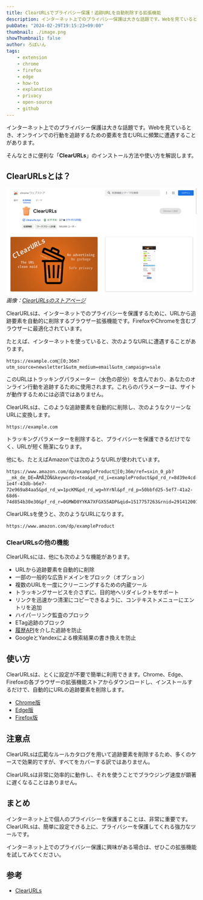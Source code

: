 ```yaml
---
title: ClearURLsでプライバシー保護！追跡URLを自動削除する拡張機能
description: インターネット上でのプライバシー保護は大きな話題です。Webを見ているとき、オンラインでの行動を追跡するための要素を含むURLに頻繁に遭遇することがあります。そんなときに便利な「ClearURLs」のインストール方法や使い方を解説します。
pubDate: "2024-02-29T19:15:23+09:00"
thumbnail: ./image.png
showThumbnail: false
author: ろぼいん
tags:
    - extension
    - chrome
    - firefox
    - edge
    - how-to
    - explanation
    - privacy
    - open-source
    - github
---
```


インターネット上でのプライバシー保護は大きな話題です。Webを見ているとき、オンラインでの行動を追跡するための要素を含むURLに頻繁に遭遇することがあります。

そんなときに便利な「**ClearURLs**」のインストール方法や使い方を解説します。

## ClearURLsとは？

![ClearURLsのストアページのスクリーンショット](./image.png)
*画像：[ClearURLsのストアページ](https://chromewebstore.google.com/detail/clearurls/lckanjgmijmafbedllaakclkaicjfmnk)*

ClearURLsは、インターネットでのプライバシーを保護するために、URLから追跡要素を自動的に削除するブラウザー拡張機能です。FirefoxやChromeを含むブラウザーに最適化されています。

たとえば、インターネットを使っていると、次のようなURLに遭遇することがあります。

```ansi
https://example.com[0;36m?utm_source=newsletter1&utm_medium=email&utm_campaign=sale
```

このURLはトラッキングパラメーター（水色の部分）を含んでおり、あなたのオンライン行動を追跡するために使用されます。これらのパラメーターは、サイトが動作するためには必須ではありません。

ClearURLsは、このような追跡要素を自動的に削除し、次のようなクリーンなURLに変換します。

```ansi
https://example.com
```

トラッキングパラメーターを削除すると、プライバシーを保護できるだけでなく、URLが短く簡潔になります。

他にも、たとえばAmazonでは次のようなURLが使われています。

```ansi
https://www.amazon.com/dp/exampleProduct[0;36m/ref=sxin_0_pb?__mk_de_DE=ÅMÅŽÕÑ&keywords=tea&pd_rd_i=exampleProduct&pd_rd_r=8d39e4cd-1e4f-43db-b6e7-72e969a84aa5&pd_rd_w=1pcKM&pd_rd_wg=hYrNl&pf_rd_p=50bbfd25-5ef7-41a2-68d6-74d854b30e30&pf_rd_r=0GMWD0YYKA7XFGX55ADP&qid=1517757263&rnid=2914120011
```

ClearURLsを使うと、次のようなURLになります。

```ansi
https://www.amazon.com/dp/exampleProduct
```

### ClearURLsの他の機能

ClearURLsには、他にも次のような機能があります。

- URLから追跡要素を自動的に削除
- 一部の一般的な広告ドメインをブロック（オプション）
- 複数のURLを一度にクリーニングするための内蔵ツール
- トラッキングサービスを介さずに、目的地へリダイレクトをサポート
- リンクを迅速かつ清潔にコピーできるように、コンテキストメニューにエントリを追加
- ハイパーリンク監査のブロック
- ETag追跡のブロック
- [履歴API](https://developer.mozilla.org/ja/docs/Web/API/History_API)を介した追跡を防止
- GoogleとYandexによる検索結果の書き換えを防止

## 使い方

ClearURLsは、とくに設定が不要で簡単に利用できます。Chrome、Edge、Firefoxの各ブラウザーの拡張機能ストアからダウンロードし、インストールするだけで、自動的にURLの追跡要素を削除します。

- [Chrome版](https://chrome.google.com/webstore/detail/clearurls/lckanjgmijmafbedllaakclkaicjfmnk)
- [Edge版](https://microsoftedge.microsoft.com/addons/detail/mdkdmaickkfdekbjdoojfalpbkgaddei)
- [Firefox版](https://addons.mozilla.org/firefox/addon/clearurls/)

## 注意点

ClearURLsは広範なルールカタログを用いて追跡要素を削除するため、多くのケースで効果的ですが、すべてをカバーする訳ではありません。

ClearURLsは非常に効率的に動作し、それを使うことでブラウジング速度が顕著に遅くなることはありません。

## まとめ

インターネット上で個人のプライバシーを保護することは、非常に重要です。ClearURLsは、簡単に設定できる上に、プライバシーを保護してくれる強力なツールです。

インターネット上でのプライバシー保護に興味がある場合は、ぜひこの拡張機能を試してみてください。

## 参考

- [ClearURLs](https://docs.clearurls.xyz/1.26.1/)
